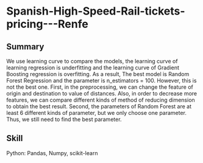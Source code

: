 # Spanish-High-Speed-Rail-tickets-pricing---Renfe

## Summary
We use learning curve to compare the models, the learning curve of learning regression is underfitting and the learning curve of Gradient Boosting regression is overfitting. As a result, The best model is Random Forest Regression and the parameter is n_estimators = 100. However, this is not the best one. First, in the preprocessing, we can change the feature of origin and destination to value of distances. Also, in order to decrease more features, we can compare different kinds of method of reducing dimension to obtain the best result. Second, the parameters of Random Forest are at least 6 different kinds of parameter, but we only choose one parameter. Thus, we still need to find the best parameter.


## Skill
Python: Pandas, Numpy, scikit-learn

